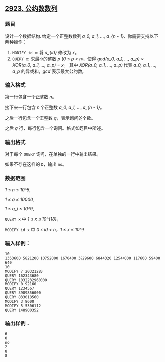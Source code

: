 ## [2923. 公约数数列](https://www.acwing.com/problem/content/2926/)

### 题目

设计一个数据结构. 给定一个正整数数列 *a_0, a_1, …, a_{n - 1}*，你需要支持以下两种操作：

1. `MODIFY id x`: 将 *a_{id}* 修改为 *x*。
2. `QUERY x`: 求最小的整数 *p* (*0 ≤ p < n*)，使得 *gcd(a_0, a_1, …, a_p) × XOR(a_0, a_1, …, a_p) = x*。 其中 *XOR(a_0, a_1, …, a_p)* 代表 *a_0, a_1, …, a_p* 的异或和，*gcd* 表示最大公约数。

### 输入格式

第一行包含一个正整数 *n*。

接下来一行包含 *n* 个正整数 *a_0, a_1, …, a_{n - 1}*。

之后一行包含一个正整数 *q*，表示询问的个数。

之后 *q* 行，每行包含一个询问。格式如题目中所述。

### 输出格式

对于每个 `QUERY` 询问，在单独的一行中输出结果。

如果不存在这样的 *p*，输出 `no`。

### 数据范围

*1 ≤ n ≤ 10^5*,

*1 ≤ q ≤ 10000*,

*1 ≤ a_i ≤ 10^9*,

`QUERY x` 中 *1 ≤ x ≤ 10^{18}*，

`MODIFY id x` 中 *0 ≤ id < n，1 ≤ x ≤ 10^9*

### 输入样例：

```
10
1353600 5821200 10752000 1670400 3729600 6844320 12544000 117600 59400 640
10
MODIFY 7 20321280
QUERY 162343680
QUERY 1832232960000
MODIFY 0 92160
QUERY 1234567
QUERY 3989856000
QUERY 833018560
MODIFY 3 8600
MODIFY 5 5306112
QUERY 148900352
```

### 输出样例：

```
6
0
no
2
8
8
```
